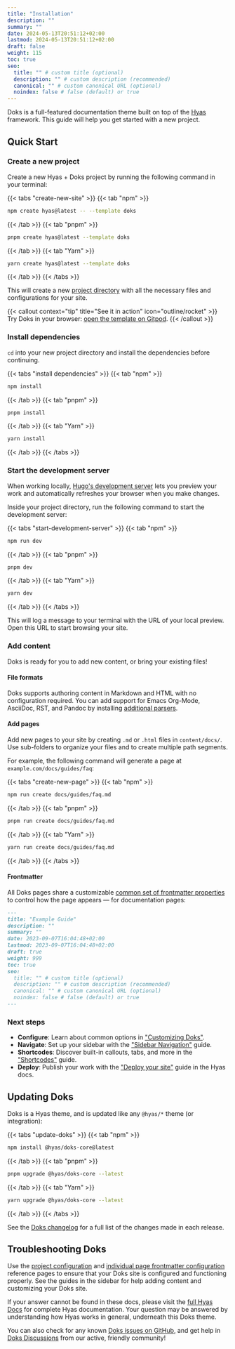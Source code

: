 ```yaml
---
title: "Installation"
description: ""
summary: ""
date: 2024-05-13T20:51:12+02:00
lastmod: 2024-05-13T20:51:12+02:00
draft: false
weight: 115
toc: true
seo:
  title: "" # custom title (optional)
  description: "" # custom description (recommended)
  canonical: "" # custom canonical URL (optional)
  noindex: false # false (default) or true
---
```


Doks is a full-featured documentation theme built on top of the [Hyas](https://gethyas.com/) framework. This guide will help you get started with a new project.

## Quick Start

### Create a new project

Create a new Hyas + Doks project by running the following command in your terminal:

{{< tabs "create-new-site" >}}
{{< tab "npm" >}}

```bash
npm create hyas@latest -- --template doks
```

{{< /tab >}}
{{< tab "pnpm" >}}

```bash
pnpm create hyas@latest --template doks
```

{{< /tab >}}
{{< tab "Yarn" >}}

```bash
yarn create hyas@latest --template doks
```

{{< /tab >}}
{{< /tabs >}}

This will create a new [project directory](/docs/basics/project-structure/) with all the necessary files and configurations for your site.

{{< callout context="tip" title="See it in action" icon="outline/rocket" >}}
Try Doks in your browser: [open the template on Gitpod](https://gitpod.io/#https://github.com/gethyas/doks).
{{< /callout >}}

### Install dependencies

`cd` into your new project directory and install the dependencies before continuing.

{{< tabs "install dependencies" >}}
{{< tab "npm" >}}

```bash
npm install
```

{{< /tab >}}
{{< tab "pnpm" >}}

```bash
pnpm install
```

{{< /tab >}}
{{< tab "Yarn" >}}

```bash
yarn install
```

{{< /tab >}}
{{< /tabs >}}

### Start the development server

When working locally, [Hugo's development server](https://gohugo.io/commands/hugo_server/) lets you preview your work and automatically refreshes your browser when you make changes.

Inside your project directory, run the following command to start the development server:

{{< tabs "start-development-server" >}}
{{< tab "npm" >}}

```bash
npm run dev
```

{{< /tab >}}
{{< tab "pnpm" >}}

```bash
pnpm dev
```

{{< /tab >}}
{{< tab "Yarn" >}}

```bash
yarn dev
```

{{< /tab >}}
{{< /tabs >}}

This will log a message to your terminal with the URL of your local preview. Open this URL to start browsing your site.

### Add content

Doks is ready for you to add new content, or bring your existing files!

#### File formats

Doks supports authoring content in Markdown and HTML with no configuration required. You can add support for Emacs Org-Mode, AsciiDoc, RST, and Pandoc by installing [additional parsers](https://gohugo.io/content-management/formats/#list-of-content-formats).

#### Add pages

Add new pages to your site by creating `.md` or `.html` files in `content/docs/`. Use sub-folders to organize your files and to create multiple path segments.

For example, the following command will generate a page at `example.com/docs/guides/faq`:

{{< tabs "create-new-page" >}}
{{< tab "npm" >}}

```bash
npm run create docs/guides/faq.md
```

{{< /tab >}}
{{< tab "pnpm" >}}

```bash
pnpm run create docs/guides/faq.md
```

{{< /tab >}}
{{< tab "Yarn" >}}

```bash
yarn run create docs/guides/faq.md
```

{{< /tab >}}
{{< /tabs >}}

#### Frontmatter

All Doks pages share a customizable [common set of frontmatter properties](/docs/reference/frontmatter/) to control how the page appears — for documentation pages:

```md
---
title: "Example Guide"
description: ""
summary: ""
date: 2023-09-07T16:04:48+02:00
lastmod: 2023-09-07T16:04:48+02:00
draft: true
weight: 999
toc: true
seo:
  title: "" # custom title (optional)
  description: "" # custom description (recommended)
  canonical: "" # custom canonical URL (optional)
  noindex: false # false (default) or true
---
```

### Next steps

- **Configure**: Learn about common options in ["Customizing Doks"](/docs/guides/customization/).
- **Navigate**: Set up your sidebar with the ["Sidebar Navigation"](/docs/basics/navigation/#sidebar) guide.
- **Shortcodes**: Discover built-in callouts, tabs, and more in the ["Shortcodes"](/docs/basics/shortcodes/) guide.
- **Deploy**: Publish your work with the ["Deploy your site"](https://docs.gethyas.com/guides/deploy/) guide in the Hyas docs.

## Updating Doks

Doks is a Hyas theme, and is updated like any `@hyas/*` theme (or integration):

{{< tabs "update-doks" >}}
{{< tab "npm" >}}

```bash
npm install @hyas/doks-core@latest
```

{{< /tab >}}
{{< tab "pnpm" >}}

```bash
pnpm upgrade @hyas/doks-core --latest
```

{{< /tab >}}
{{< tab "Yarn" >}}

```bash
yarn upgrade @hyas/doks-core --latest
```

{{< /tab >}}
{{< /tabs >}}

See the [Doks changelog](https://github.com/gethyas/doks-core/blob/main/CHANGELOG.md) for a full list of the changes made in each release.

## Troubleshooting Doks

Use the [project configuration](/docs/reference/configuration/) and [individual page frontmatter configuration](/docs/reference/frontmatter/) reference pages to ensure that your Doks site is configured and functioning properly. See the guides in the sidebar for help adding content and customizing your Doks site.

If your answer cannot be found in these docs, please visit the [full Hyas Docs](https://docs.gethyas.com/) for complete Hyas documentation. Your question may be answered by understanding how Hyas works in general, underneath this Doks theme.

You can also check for any known [Doks issues on GitHub](https://github.com/gethyas/doks/issues), and get help in [Doks Discussions](https://github.com/gethyas/doks/discussions) from our active, friendly community!
